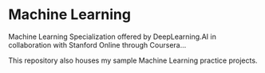 # Machine Learning

Machine Learning Specialization offered by DeepLearning.AI in collaboration with Stanford Online through Coursera...

This repository also houses my sample Machine Learning practice projects.
